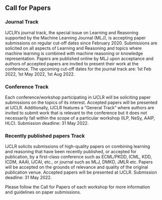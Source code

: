 ## Call for Papers

### Journal Track 

IJCLR’s journal track, the special issue on Learning and Reasoning supported by the Machine Learning Journal (MLJ), is accepting paper submissions on regular cut-off dates since February 2020. Submissions are solicited on all aspects of Learning and Reasoning and topics where machine learning is combined with machine reasoning or knowledge representation. Papers are published online by MLJ upon acceptance and authors of accepted papers are invited to present their work at the conference. The upcoming cut-off dates for the journal track are: 1st Feb 2022, 1st May 2022, 1st Aug 2022.

### Conference Track

Each conference/workshop participating in IJCLR will be soliciting paper submissions on the topics of its interest. Accepted papers will be presented at IJCLR. Additionally, IJCLR features a “General Track” where authors are invited to submit work that is relevant to the conference but it does not necessarily fall within the scope of a particular workshop (ILP, NeSy, AAIP, HLC). Submission deadline: 31 May 2022.

### Recently published papers Track 

IJCLR solicits submissions of high-quality papers on combining learning and reasoning that have been recently published, or accepted for publication, by a first-class conference such as ECML/PKDD, ICML, KDD, ICDM, AAAI, IJCAI, etc., or journal such as MLJ, DMKD, JMLR etc. Papers will be accepted on the grounds of relevance and quality of the original publication venue. Accepted papers will be presented at IJCLR. Submission deadline: 31 May 2022.

Please follow the Call for Papers of each workshop for more information and guidelines on paper submissions.




